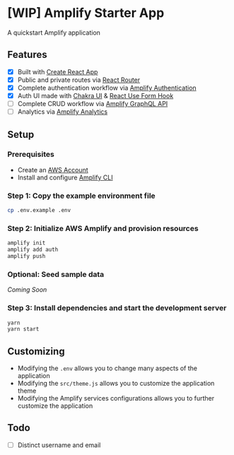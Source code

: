 # [WIP] Amplify Starter App

A quickstart Amplify application

## Features
 - [x] Built with [Create React App](https://github.com/facebook/create-react-app#create-react-app--)
 - [x] Public and private routes via [React Router](https://reactrouter.com/web/guides/quick-start)
 - [x] Complete authentication workflow via [Amplify Authentication](https://docs.amplify.aws/lib/auth/getting-started/q/platform/js)
 - [x] Auth UI made with [Chakra UI](https://chakra-ui.com/getting-started) & [React Use Form Hook](https://react-hook-form.com/api)
 - [ ] Complete CRUD workflow via [Amplify GraphQL API](https://docs.amplify.aws/lib/graphqlapi/getting-started/q/platform/js)
 - [ ] Analytics via [Amplify Analytics](https://docs.amplify.aws/lib/analytics/getting-started/q/platform/js)

## Setup

### Prerequisites
 - Create an [AWS Account](https://aws.amazon.com/)
 - Install and configure [Amplify CLI](https://docs.amplify.aws/cli/start/install)

### Step 1: Copy the example environment file
```sh
cp .env.example .env
```

### Step 2: Initialize AWS Amplify and provision resources
```sh
amplify init
amplify add auth
amplify push
```

### Optional: Seed sample data
_Coming Soon_

### Step 3: Install dependencies and start the development server
```sh
yarn
yarn start
```

## Customizing

- Modifying the `.env` allows you to change many aspects of the application
- Modifying the `src/theme.js` allows you to customize the application theme
- Modifying the Amplify services configurations allows you to further customize the application

## Todo
- [ ] Distinct username and email
